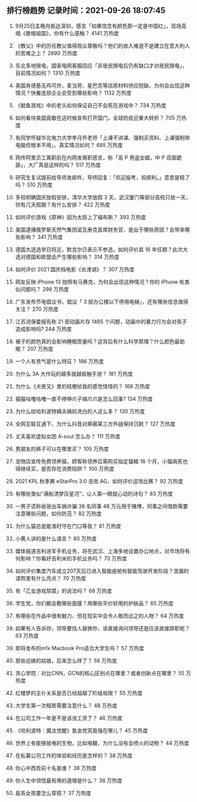 
## 排行榜趋势 记录时间：2021-09-26 18:07:45
  
  1. 9月25日孟晚舟抵达深圳，感言「如果信念有颜色那一定是中国红」，现场高唱《歌唱祖国》，你有什么感触？ 4141 万热度
    
  2. 《教父》中的历任教父值得观众尊敬吗？他们的收入难道不是建立在意大利人的苦难之上？ 2690 万热度
    
  3. 东北多地限电，国家电网客服回应「非居民限电后仍有缺口才对居民限电」，目前情况如何？ 1310 万热度
    
  4. 美国肯德基无鸡可炸，麦当劳、星巴克等店原材料供应短缺，为何会出现这种情况？快餐连锁企业会受到哪些影响？ 1132 万热度
    
  5. 《鱿鱼游戏》中的老头如何保证自己不会死在游戏中？ 734 万热度
    
  6. 如何看待美国竟敢在这时候宣布打开国门，全球防疫迎重大转折？ 705 万热度
    
  7. 有同学怀疑华北电力大学李月乔老师「上课不讲课、强制买资料、上课强制带电脑但根本不用」，真实情况如何？ 685 万热度
    
  8. 网传阿里员工离职前在内网发离职感言，称「高 P 男盗女娼，中 P 双面跪舔」，大厂真是这样的吗？ 517 万热度
    
  9. 研究生复试提前给导师发邮件，导师回复：「欢迎报考，祝顺利。」意思是稳了吗？ 510 万热度
    
  10. 多校明确国庆放假安排，清华大学放假 3 天，武汉厦门等部分高校只放一天，你有几天假期？有什么安排？ 422 万热度
    
  11. 如何评价游戏《原神》因为太抠上了福布斯？ 393 万热度
    
  12. 美国逮捕俄罗斯天然气集团诺瓦泰克首席财务官，是出于哪些原因？会带来哪些影响？ 341 万热度
    
  13. 德国大选选举日将近，默克尔已表示不参选，如何评价其 16 年任期？此次大选对德国和欧盟会产生哪些影响？ 314 万热度
    
  14. 如何评价 2021 国庆档电影《长津湖》？ 307 万热度
    
  15. 网友反映 iPhone 13 拍照有马赛克，为何会出现这种情况？你的 iPhone 有类似问题吗？ 298 万热度
    
  16. 广东发布节电倡议书，倡议「 3 层办公楼以下停用电梯」，还有哪些信息值得关注？ 270 万热度
    
  17. 江苏消保委报告称 21 部动画片存 1465 个问题，动画中的暴力行为会对孩子造成影响吗? 244 万热度
    
  18. 被子的颜色真的会影响睡眠质量吗？这背后有什么科学原理？什么颜色最助眠？ 207 万热度
    
  19. 一个人有贵气是什么特征？ 186 万热度
    
  20. 为什么 3A 大作玩的越多就越抵触手游？ 181 万热度
    
  21. 为什么《犬夜叉》里的桔梗给我的感觉怪怪的？ 168 万热度
    
  22. 猫猫咕噜咕噜一直不停伸爪子缩爪爪是怎么回事? 134 万热度
    
  23. 为什么给哈利波特姨夫姨妈洗白的人这么多？ 130 万热度
    
  24. 全网互联互通下，为什么抖音对屏蔽第三方外链保持沉默？ 127 万热度
    
  25. 丈夫喜欢虚拟女团 A-soul 怎么办？ 111 万热度
    
  26. 男朋友的裤子可以在哪里买？ 105 万热度
    
  27. 宠物店宣传免费领养猫，顾客称领养后需购买指定猫粮 18 个月，小猫病死也得继续买，是否存在消费陷阱？ 100 万热度
    
  28. 2021 KPL 秋季赛 eStarPro 3:0 击败 AG，如何评价这场比赛？ 92 万热度
    
  29. 有哪些类似“满船清梦压星河”，让人第一眼就心动的诗句？ 83 万热度
    
  30. 一男子谎称爸爸出车祸诈骗 38 名同事 48 万元用于赌博，同事之间借款需要注意哪些问题，如何防范？ 82 万热度
    
  31. 为什么猫总是能准时守在门口等我？ 81 万热度
    
  32. 小黄人讲的是什么语言？ 80 万热度
    
  33. 媒体报道吉利进军手机业务，将在武汉、上海多地设置办公地点，对市场将有何影响？你看好吉利米的手机业务吗？ 73 万热度
    
  34. 如何评价集度汽车成立207天后已进入智能座舱和智能驾驶开发阶段？泄漏的谍照里有什么亮点？ 70 万热度
    
  35. 有「乙女游戏禁腐」的说法吗？ 68 万热度
    
  36. 学生党，你们都会敷哪些面膜？用哪些平价好用的护肤品？ 65 万热度
    
  37. 有哪些在作品中很有魅力、但在现实中会令人敬而远之的人物？ 64 万热度
    
  38. 如果有人告诉你，领导要找人替换你，该直接询问领导还是应该直接辞职呢？ 63 万热度
    
  39. 即将发布的m1x Macbook Pro适合大学生吗？ 57 万热度
    
  40. 那些远嫁的姑娘，后来怎么样了？ 56 万热度
    
  41. 贪心学院：对比CNN，GCN的核心区别点在哪里？或者创新点在哪里？ 55 万热度
    
  42. 红楼梦的主仆关系是否已经超越了阶级局限？ 55 万热度
    
  43. 大学生第一次租房需要注意什么？ 48 万热度
    
  44. 在公司工作一年是不是该涨工资了？ 46 万热度
    
  45. 《哈利波特：魔法觉醒》氪金党究竟强在哪儿？ 45 万热度
    
  46. 世界上有能够放电的生物，比如电鳗，为什么没有会喷火的动物？ 44 万热度
    
  47. 在私募公司工作的体验和经历是怎样的？ 38 万热度
    
  48. 你心中西哲前十名是谁？ 38 万热度
    
  49. 你人生中领悟最有用的道理是什么？ 38 万热度
    
  50. 盐系女孩要怎么穿搭？ 37 万热度
    